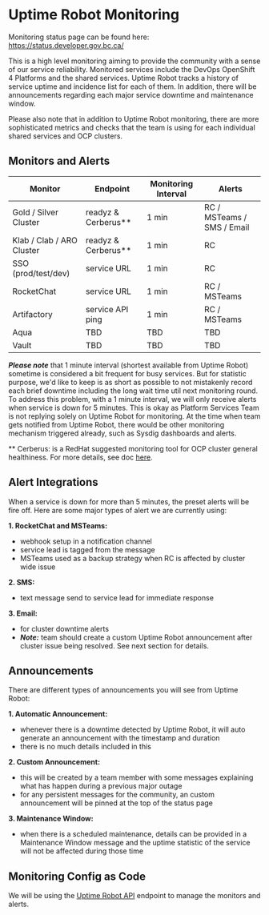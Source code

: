 # Uptime Robot Monitoring

Monitoring status page can be found here: https://status.developer.gov.bc.ca/

This is a high level monitoring aiming to provide the community with a sense of our service reliability. Monitored services include the DevOps OpenShift 4 Platforms and the shared services. Uptime Robot tracks a history of service uptime and incidence list for each of them. In addition, there will be announcements regarding each major service downtime and maintenance window.

Please also note that in addition to Uptime Robot monitoring, there are more sophisticated metrics and checks that the team is using for each individual shared services and OCP clusters.

## Monitors and Alerts

| Monitor | Endpoint | Monitoring Interval | Alerts |
| ------- |--------- | ------------------- | ------ |
| Gold / Silver Cluster | readyz & Cerberus** | 1 min | RC / MSTeams / SMS / Email |
| Klab / Clab / ARO Cluster | readyz & Cerberus** | 1 min | RC |
| SSO (prod/test/dev) | service URL | 1 min | RC |
| RocketChat | service URL | 1 min | RC / MSTeams |
| Artifactory | service API ping | 1 min | RC / MSTeams |
| Aqua | TBD | TBD | TBD |
| Vault | TBD | TBD | TBD |

***Please note*** that 1 minute interval (shortest available from Uptime Robot) sometime is considered a bit frequent for busy services. But for statistic purpose, we'd like to keep is as short as possible to not mistakenly record each brief downtime including the long wait time util next monitoring round. To address this problem, with a 1 minute interval, we will only receive alerts when service is down for 5 minutes. This is okay as Platform Services Team is not replying solely on Uptime Robot for monitoring. At the time when team gets notified from Uptime Robot, there would be other monitoring mechanism triggered already, such as Sysdig dashboards and alerts.

** Cerberus: is a RedHat suggested monitoring tool for OCP cluster general healthiness. For more details, see doc [here](../cerberus/readme.md).

## Alert Integrations

When a service is down for more than 5 minutes, the preset alerts will be fire off. Here are some major types of alert we are currently using:

**1. RocketChat and MSTeams:**
- webhook setup in a notification channel
- service lead is tagged from the message
- MSTeams used as a backup strategy when RC is affected by cluster wide issue

**2. SMS:**
- text message send to service lead for immediate response

**3. Email:**
- for cluster downtime alerts
- ***Note:*** team should create a custom Uptime Robot announcement after cluster issue being resolved. See next section for details.


## Announcements

There are different types of announcements you will see from Uptime Robot:

**1. Automatic Announcement:**
- whenever there is a downtime detected by Uptime Robot, it will auto generate an announcement with the timestamp and duration
- there is no much details included in this

**2. Custom Announcement:**
- this will be created by a team member with some messages explaining what has happen during a previous major outage
- for any persistent messages for the community, an custom announcement will be pinned at the top of the status page

**3. Maintenance Window:**
- when there is a scheduled maintenance, details can be provided in a Maintenance Window message and the uptime statistic of the service will not be affected during those time


## Monitoring Config as Code
We will be using the [Uptime Robot API](https://uptimerobot.com/api/) endpoint to manage the monitors and alerts.

